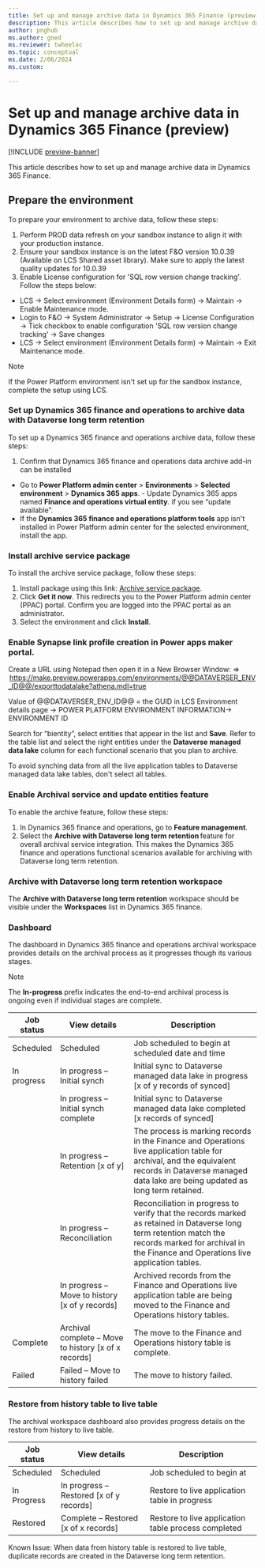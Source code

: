 ```yaml
---
title: Set up and manage archive data in Dynamics 365 Finance (preview) 
description: This article describes how to set up and manage archive data in Dynamics 365 Finance.
author: pnghub
ms.author: gned
ms.reviewer: twheeloc
ms.topic: conceptual
ms.date: 2/06/2024
ms.custom:

---
```

# Set up and manage archive data in Dynamics 365 Finance (preview) 

[!INCLUDE [preview-banner](../../../supply-chain/includes/preview-banner.md)]

This article describes how to set up and manage archive data in Dynamics 365 Finance.

## Prepare the environment 

To prepare your environment to archive data, follow these steps:
1. Perform PROD data refresh on your sandbox instance to align it with your production instance.
2. Ensure your sandbox instance is on the latest F&O version 10.0.39 (Available on LCS Shared asset library). Make sure to apply the latest quality updates for 10.0.39
3. Enable License configuration for 'SQL row version change tracking'. Follow the steps below: 
 - LCS -> Select environment (Environment Details form) -> Maintain -> Enable Maintenance mode.
 - Login to F&O -> System Administrator -> Setup -> License Configuration -> Tick checkbox to enable configuration 'SQL row version change tracking' -> Save changes
 - LCS -> Select environment (Environment Details form) -> Maintain -> Exit Maintenance mode.  

>[!Note]
>If the Power Platform environment isn't set up for the sandbox instance, complete the setup using LCS. 

### Set up Dynamics 365 finance and operations to archive data with Dataverse long term retention 

To set up a Dynamics 365 finance and operations archive data, follow these steps:
1. Confirm that Dynamics 365 finance and operations data archive add-in can be installed 
 - Go to **Power Platform admin center** > **Environments** > **Selected environment** > **Dynamics 365 apps**.
        - Update Dynamics 365 apps named **Finance and operations virtual entity**. if you see “update available”.
 - If the **Dynamics 365 finance and operations platform tools** app isn't installed in Power Platform admin center for the selected environment, install the app.  

### Install archive service package 

To install the archive service package, follow these steps:
1. Install package using this link: [Archive service package](https://appsource.microsoft.com/en-us/product/dynamics-365/mscrm.d365-archiveservice-preview?flightCodes=0538131b166e4600b7ea7a53cc34f6b8).
2. Click **Get it now**. This redirects you to the Power Platform admin center (PPAC) portal. Confirm you are logged into the PPAC portal as an administrator.
3. Select the environment and click **Install**. 
 
### Enable Synapse link profile creation in Power apps maker portal.  

Create a URL using Notepad then open it in a New Browser Window: =>  https://make.preview.powerapps.com/environments/@@DATAVERSER_ENV_ID@@/exporttodatalake?athena.mdl=true 

Value of @@DATAVERSER_ENV_ID@@ = the GUID in LCS Environment details page -> POWER PLATFORM ENVIRONMENT INFORMATION-> ENVIRONMENT ID  

Search for “bientity”, select entities that appear in the list and **Save**. Refer to the table list and select the right entities under the **Dataverse managed data lake** column for each functional scenario that you plan to archive.  

To avoid synching data from all the live application tables to Dataverse managed data lake tables, don't select all tables. 

### Enable Archival service and update entities feature 

To enable the archive feature, follow these steps:
1. In Dynamics 365 finance and operations, go to **Feature management**.
2. Select the **Archive with Dataverse long term retention** feature for overall archival service integration. This makes the Dynamics 365 finance and operations functional scenarios available for archiving with Dataverse long term retention. 

### Archive with Dataverse long term retention workspace  

The **Archive with Dataverse long term retention** workspace should be visible under the **Workspaces** list in Dynamics 365 finance. 

### Dashboard  

The dashboard in Dynamics 365 finance and operations archival workspace provides details on the archival process as it progresses though its various stages.  

>[!Note]
> The **In-progress** prefix indicates the end-to-end archival process is ongoing even if individual stages are complete.  

| Job status  | View details  |   Description |
|---|---|---|  
|Scheduled |Scheduled |Job scheduled to begin at scheduled date and time |
|In progress | In progress – Initial synch  |Initial sync to Dataverse managed data lake in progress [x of y records of <tablename> synced] |
|              |In progress – Initial synch complete| Initial sync to Dataverse managed data lake completed [x records of <tablename> synced] |
|             |In progress – Retention [x of y] |The process is marking records in the Finance and Operations live application table for archival, and the equivalent records in Dataverse managed data lake are being updated as long term retained. |
|             |In progress – Reconciliation |Reconciliation in progress to verify that the records marked as retained in Dataverse long term retention match the records marked for archival in the Finance and Operations live application tables.  |
|            | In progress – Move to history [x of y records] |Archived records from the Finance and Operations live application table are being moved to the Finance and Operations history tables. |
|Complete |Archival complete – Move to history [x of x records] |The move to the Finance and Operations history table is complete. |
|Failed |Failed – Move to history failed |The move to history failed. |

### Restore from history table to live table  

The archival workspace dashboard also provides progress details on the restore from history to live table. 

| Job status  | View details  |   Description |
|---|---|---|  
|Scheduled |Scheduled |Job scheduled to begin at <scheduled date and time> |
|In Progress |In progress – Restored [x of y records] |Restore to live application table in progress |
|Restored |Complete – Restored [x of x records] |Restore to live application table process completed |

Known Issue: When data from history table is restored to live table, duplicate records are created in the Dataverse long term retention. 

 

